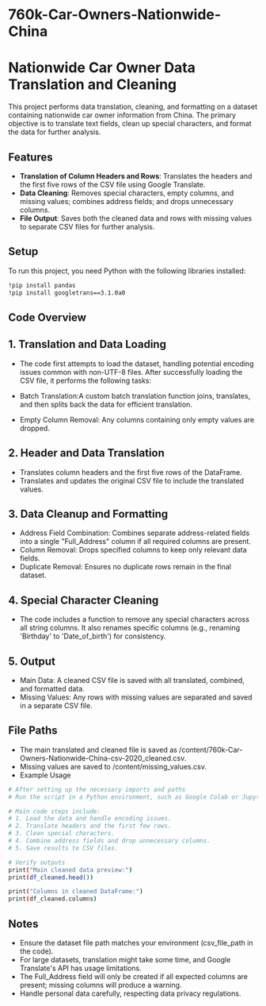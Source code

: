 # 760k-Car-Owners-Nationwide-China
# Nationwide Car Owner Data Translation and Cleaning

This project performs data translation, cleaning, and formatting on a dataset containing nationwide car owner information from China. The primary objective is to translate text fields, clean up special characters, and format the data for further analysis.

## Features
- **Translation of Column Headers and Rows**: Translates the headers and the first five rows of the CSV file using Google Translate.
- **Data Cleaning**: Removes special characters, empty columns, and missing values; combines address fields; and drops unnecessary columns.
- **File Output**: Saves both the cleaned data and rows with missing values to separate CSV files for further analysis.

## Setup

To run this project, you need Python with the following libraries installed:
```bash
!pip install pandas
!pip install googletrans==3.1.0a0
```
## Code Overview
## 1. Translation and Data Loading
* The code first attempts to load the dataset, handling potential encoding issues common with non-UTF-8 files. After successfully loading the CSV file, it performs the following tasks:

* Batch Translation:A custom batch translation function joins, translates, and then splits back the data for efficient translation.
* Empty Column Removal: Any columns containing only empty values are dropped.
## 2. Header and Data Translation
* Translates column headers and the first five rows of the DataFrame.
* Translates and updates the original CSV file to include the translated values.
## 3. Data Cleanup and Formatting
* Address Field Combination: Combines separate address-related fields into a single "Full_Address" column if all required columns are present.
* Column Removal: Drops specified columns to keep only relevant data fields.
* Duplicate Removal: Ensures no duplicate rows remain in the final dataset.
## 4. Special Character Cleaning
* The code includes a function to remove any special characters across all string columns. It also renames specific columns (e.g., renaming 'Birthday' to 'Date_of_birth') for consistency.

## 5. Output
* Main Data: A cleaned CSV file is saved with all translated, combined, and formatted data.
* Missing Values: Any rows with missing values are separated and saved in a separate CSV file.
## File Paths
* The main translated and cleaned file is saved as /content/760k-Car-Owners-Nationwide-China-csv-2020_cleaned.csv.
* Missing values are saved to /content/missing_values.csv.
* Example Usage
```bash
# After setting up the necessary imports and paths
# Run the script in a Python environment, such as Google Colab or Jupyter Notebook

# Main code steps include:
# 1. Load the data and handle encoding issues.
# 2. Translate headers and the first few rows.
# 3. Clean special characters.
# 4. Combine address fields and drop unnecessary columns.
# 5. Save results to CSV files.

# Verify outputs
print("Main cleaned data preview:")
print(df_cleaned.head())

print("Columns in cleaned DataFrame:")
print(df_cleaned.columns)
```
## Notes
* Ensure the dataset file path matches your environment (csv_file_path in the code).
* For large datasets, translation might take some time, and Google Translate's API has usage limitations.
* The Full_Address field will only be created if all expected columns are present; missing columns will produce a warning.
* Handle personal data carefully, respecting data privacy regulations.
